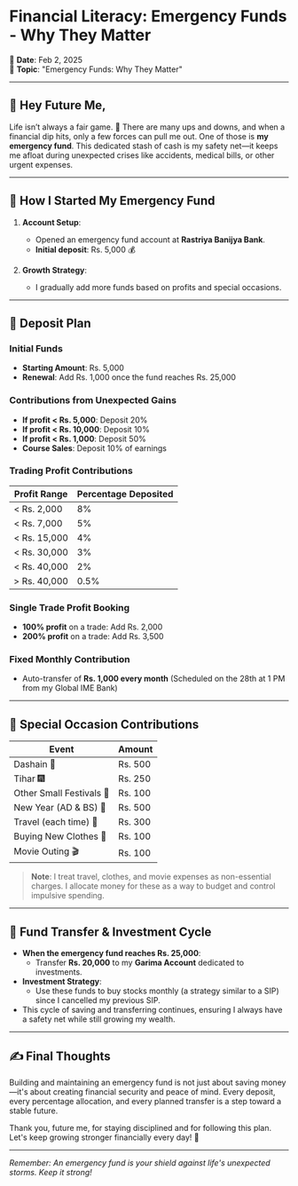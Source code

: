 # Financial Literacy: Emergency Funds - Why They Matter

📅 **Date**: Feb 2, 2025  
📌 **Topic**: "Emergency Funds: Why They Matter"

---

## 👋 Hey Future Me,

Life isn’t always a fair game. 🎢 There are many ups and downs, and when a financial dip hits, only a few forces can pull me out. One of those is **my emergency fund**. This dedicated stash of cash is my safety net—it keeps me afloat during unexpected crises like accidents, medical bills, or other urgent expenses.

---

## 🚀 How I Started My Emergency Fund

1. **Account Setup**:  
   - Opened an emergency fund account at **Rastriya Banijya Bank**.  
   - **Initial deposit**: Rs. 5,000 💰  

2. **Growth Strategy**:  
   - I gradually add more funds based on profits and special occasions.

---

## 💸 Deposit Plan

### Initial Funds  
- **Starting Amount**: Rs. 5,000  
- **Renewal**: Add Rs. 1,000 once the fund reaches Rs. 25,000

### Contributions from Unexpected Gains  
- **If profit < Rs. 5,000**: Deposit 20%  
- **If profit < Rs. 10,000**: Deposit 10%  
- **If profit < Rs. 1,000**: Deposit 50%  
- **Course Sales**: Deposit 10% of earnings

### Trading Profit Contributions  
| **Profit Range**    | **Percentage Deposited** |
|---------------------|--------------------------|
| < Rs. 2,000         | 8%                       |
| < Rs. 7,000         | 5%                       |
| < Rs. 15,000        | 4%                       |
| < Rs. 30,000        | 3%                       |
| < Rs. 40,000        | 2%                       |
| > Rs. 40,000        | 0.5%                     |

### Single Trade Profit Booking  
- **100% profit** on a trade: Add Rs. 2,000  
- **200% profit** on a trade: Add Rs. 3,500

### Fixed Monthly Contribution  
- Auto-transfer of **Rs. 1,000 every month** (Scheduled on the 28th at 1 PM from my Global IME Bank)

---

## 🎉 Special Occasion Contributions

| **Event**                     | **Amount** |
|-------------------------------|------------|
| Dashain 🏮                    | Rs. 500    |
| Tihar 🎆                      | Rs. 250    |
| Other Small Festivals 🎉      | Rs. 100    |
| New Year (AD & BS) 🎊          | Rs. 500    |
| Travel (each time) 🚗         | Rs. 300    |
| Buying New Clothes 👕         | Rs. 100    |
| Movie Outing 🎬               | Rs. 100    |

> **Note**: I treat travel, clothes, and movie expenses as non-essential charges. I allocate money for these as a way to budget and control impulsive spending.

---

## 🔄 Fund Transfer & Investment Cycle

- **When the emergency fund reaches Rs. 25,000**:  
  - Transfer **Rs. 20,000** to my **Garima Account** dedicated to investments.
- **Investment Strategy**:  
  - Use these funds to buy stocks monthly (a strategy similar to a SIP) since I cancelled my previous SIP.
- This cycle of saving and transferring continues, ensuring I always have a safety net while still growing my wealth.

---

## ✍️ Final Thoughts

Building and maintaining an emergency fund is not just about saving money—it's about creating financial security and peace of mind. Every deposit, every percentage allocation, and every planned transfer is a step toward a stable future.

Thank you, future me, for staying disciplined and for following this plan. Let's keep growing stronger financially every day! 🚀

---

*Remember: An emergency fund is your shield against life's unexpected storms. Keep it strong!*
